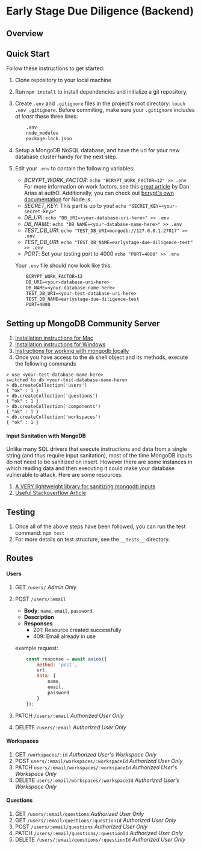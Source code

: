 # Early Stage Due Diligence (Backend)

## Overview


## Quick Start

Follow these instructions to get started:

1. Clone repository to your local machine

2. Run `npm install` to install dependencies and initialize a git repository.

3. Create `.env` and `.gitignore` files in the project's root directory: `touch .env .gitignore`. Before commiting, make sure your `.gitignore` includes *at least* these three lines:
    ```txt
        .env
        node_modules
        package-lock.json
    ```

4. Setup a MongoDB NoSQL database, and have the uri for your new database cluster handy for the next step.

5. Edit your `.env` to contain the following variables:
    - *BCRYPT_WORK_FACTOR*: `echo "BCRYPT_WORK_FACTOR=12" >> .env`
    For more information on work factors, see this [great article](https://auth0.com/blog/hashing-in-action-understanding-bcrypt/) by Dan Arias at authO. Additionally, you can check out [bcrypt's own documentation](https://www.npmjs.com/package/bcrypt]) for Node.js.
    - *SECRET_KEY*: This part is up to you! `echo "SECRET_KEY=<your-secret-key>"`
    - *DB_URI*: `echo "DB_URI=<your-database-uri-here>" >> .env`
    - *DB_NAME*: `echo "DB_NAME=<your-database-name-here>" >> .env`
    - *TEST_DB_URI*: `echo "TEST_DB_URI=mongodb://127.0.0.1:27017" >> .env`
    - *TEST_DB_URI*: `echo "TEST_DB_NAME=earlystage-due-diligence-test" >> .env`
    - *PORT*: Set your testing port to 4000 `echo "PORT=4000" >> .env`


    Your `.env` file should now look like this:
    ```txt
        BCRYPT_WORK_FACTOR=12
        DB_URI=<your-database-uri-here>
        DB_NAME=<your-database-name-here>
        TEST_DB_URI=<your-test-database-uri-here>
        TEST_DB_NAME=earlystage-due-diligence-test
        PORT=4000
    ```

## Setting up MongoDB Community Server
1. [Installation instructions for Mac](https://zellwk.com/blog/install-mongodb/)
2. [Installation instructions for Windows](https://treehouse.github.io/installation-guides/windows/mongo-windows.html)
3. [Instructions for working with mongodb locally](https://zellwk.com/blog/local-mongodb/)
4. Once you have access to the `db` shell object and its methods, execute the following commands


```
> use <your-test-database-name-here>
switched to db <your-test-database-name-here>
> db.createCollection('users')
{ "ok" : 1 }
> db.createCollection('questions')
{ "ok" : 1 }
> db.createCollection('components')
{ "ok" : 1 }
> db.createCollection('workspaces')
{ "ok" : 1 }
```

#### Input Sanitation with MongoDB
Unlike many SQL drivers that execute instructions and data from a single string (and thus require input sanitation), most of the time MongoDB inputs do not need to be sanitized on insert. However there are some instances in which reading data and then executing it could make your database vulnerable to attack. Here are some resources:

1. [A VERY lightweight library for sanitizing mongodb inputs](https://www.npmjs.com/package/mongo-sanitize)
2. [Useful Stackoverflow Article](https://stackoverflow.com/questions/30585213/do-i-need-to-sanitize-user-input-before-inserting-in-mongodb-mongodbnode-js-co)

## Testing
1. Once all of the above steps have been followed, you can run the test command: `npm test`
2. For more details on test structure, see the `__tests__` directory.

## Routes

#### Users
1. GET `/users/` *Admin Only*

2. POST `/users/:email`
    - **Body**: `name`, `email`, `password`.
    - **Description**
    - **Responses**
        - 201: Resource created successfully
        - 409: Email already in use

    example request:
    ```js
        const response = await axios({
            method: 'post',
            url,
            data: {
                name,
                email,
                password 
            }
        });
    ```
3. PATCH `/users/:email` *Authorized User Only*
4. DELETE `/users/:email` *Authorized User Only*

#### Workspaces
1. GET `/workspaces/:id`  *Authorized User's Workspace Only*
2. POST `users/:email/workspaces/:workspaceId` *Authorized User Only*
3. PATCH `users/:email/workspaces/:workspaceId` *Authorized User's Workspace Only*
4. DELETE `users/:email/workspaces/:workspaceId` *Authorized User's Workspace Only*

#### Questions
1. GET `/users/:email/questions` *Authorized User Only*
2. GET `/users/:email/questions/:questionId` *Authorized User Only*
3. POST `/users/:email/questions` *Authorized User Only*
4. PATCH `/users/:email/questions/:questionId` *Authorized User Only*
5. DELETE `/users/:email/questions/:questionId` *Authorized User Only*
